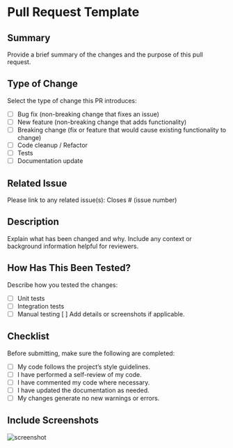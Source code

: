# Pull Request Template

## Summary

Provide a brief summary of the changes and the purpose of this pull request.

## Type of Change

Select the type of change this PR introduces:

- [ ]  Bug fix (non-breaking change that fixes an issue)
- [ ]  New feature (non-breaking change that adds functionality)
- [ ]  Breaking change (fix or feature that would cause existing functionality to change)
- [ ]  Code cleanup / Refactor
- [ ]  Tests
- [ ]  Documentation update

##  Related Issue

Please link to any related issue(s):
Closes # (issue number)

##  Description

Explain what has been changed and why. Include any context or background information helpful for reviewers.

## How Has This Been Tested?

Describe how you tested the changes:

* [ ] Unit tests
* [ ] Integration tests
* [ ] Manual testing
  [ ] Add details or screenshots if applicable.

## Checklist

Before submitting, make sure the following are completed:

* [ ] My code follows the project’s style guidelines.
* [ ] I have performed a self-review of my code.
* [ ] I have commented my code where necessary.
* [ ] I have updated the documentation as needed.
* [ ] My changes generate no new warnings or errors.
##  Include Screenshots
![screenshot](https://github.com/PAZZO123/website-project-template/assets/9827361/abc12345-image.png)


